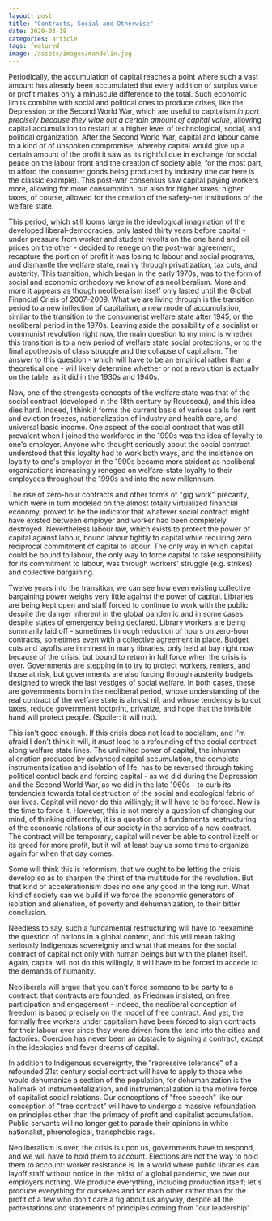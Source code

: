 ```yaml
---
layout: post
title: "Contracts, Social and Otherwise"
date: 2020-03-18
categories: article
tags: featured
image: /assets/images/mandolin.jpg
---
```


Periodically, the accumulation of capital reaches a point where such a
vast amount has already been accumulated that every addition of surplus
value or profit makes only a minuscule difference to the total. Such
economic limits combine with social and political ones to produce
crises, like the Depression or the Second World War, which are useful to
capitalism *in part precisely because they wipe out a certain amount of
capital value*, allowing capital accumulation to restart at a higher
level of technological, social, and political organization. After the
Second World War, capital and labour came to a kind of of unspoken
compromise, whereby capital would give up a certain amount of the profit
it saw as its rightful due in exchange for social peace on the labour
front and the creation of society able, for the most part, to afford the
consumer goods being produced by industry (the car here is the classic
example). This post-war consensus saw capital paying workers more,
allowing for more consumption, but also for higher taxes; higher taxes,
of course, allowed for the creation of the safety-net institutions of
the welfare state.

This period, which still looms large in the ideological imagination of
the developed liberal-democracies, only lasted thirty years before
capital - under pressure from worker and student revolts on the one hand
and oil prices on the other - decided to renege on the post-war
agreement, recapture the portion of profit it was losing to labour and
social programs, and
dismantle the welfare state, mainly through privatization, tax cuts, and
austerity. This transition, which began in the early 1970s, was to the
form of social and economic orthodoxy we know of as neoliberalism. More
and more it appears as though neoliberalism itself only lasted until the
Global Financial Crisis of 2007-2009. What we are living through is the
transition period to a new inflection of capitalism, a new mode of
accumulation, similar to the transition to the consumerist welfare state
after 1945, or the neoliberal period in the 1970s. Leaving aside the
possibility of a socialist or communist revolution right now, the main
question to my mind is whether this transition is to a new period of
welfare state social protections, or to the final apotheosis of class
struggle and the collapse of capitalism. The answer to this question -
which will have to be an empirical rather than a theoretical one - will
likely determine whether or not a revolution is actually on the table,
as it did in the 1930s and 1940s.

Now, one of the strongests concepts of the welfare state was that of the
social contract (developed in the 18th century by Rousseau), and this
idea dies hard. Indeed, I think it forms the current basis of various calls for
rent and eviction freezes, nationalization of industry and health care,
and universal basic income. One aspect of the social contract that was
still prevalent when I joined the workforce in the 1990s was the idea of
loyalty to one's employer. Anyone who thought seriously about the social
contract understood that this loyalty had to work both ways, and the
insistence on loyalty to one's employer in the 1990s became more
strident as neoliberal organizations increasingly reneged on welfare-state loyalty to their employees throughout the 1990s and into the new millennium. 

The rise of zero-hour contracts and other forms of "gig work" precarity, which were in turn modeled on the almost totally virtualized
financial economy, proved to be the indicator that whatever social
contract might have existed between employer and worker had been
completely destroyed. Nevertheless labour law, which exists to protect
the power of capital against labour, bound labour tightly to capital
while requiring zero reciprocal commitment of capital to labour. The
only way in which capital could be bound to labour, the only way to
force capital to take responsibility for its commitment to labour,  was through workers'
struggle (e.g. strikes) and collective bargaining.

Twelve years into the transition, we can see how even existing
collective bargaining power weighs very little against the power of
capital. Libraries are being kept open and staff forced to continue to
work with the public despite the danger inherent in
the global pandemic and in some cases despite states of emergency being
declared. Library workers are being summarily laid off - sometimes
through reduction of hours on zero-hour contracts, sometimes even with a
collective agreement in place. Budget cuts and layoffs are imminent in
many libraries, only held at bay right now because of the crisis, but
bound to return in full force when the crisis is over. Governments are
stepping in to try to protect workers, renters, and those at risk, but
governments are also forcing through austerity budgets designed to wreck
the last vestiges of social welfare. In both cases, these are governments born in the neoliberal period, whose understanding
of the real contract of the welfare state is almost nil, and whose
tendency is to cut taxes, reduce government footprint, privatize, and
hope that the invisible hand will protect people. (Spoiler: it will
not).

This isn't good enough. If this crisis does not lead to socialism, and
I'm afraid I don't think it will, it *must* lead to a refounding of the
social contract along welfare state lines. The unlimited power of
capital, the inhuman alienation produced by advanced capital
accumulation, the complete instrumentalization and isolation of life,
has to be reversed through taking political control back and forcing
capital - as we did during the Depression and the Second World War, as
we did in the late 1960s - to curb its tendencies towards total
destruction of the social and ecological fabric of our lives. Capital
will never do this willingly; it will have to be forced. Now is the time
to force it. However, this is not merely a question of changing our
mind, of thinking differently, it is a question of a fundamental
restructuring of the economic relations of our society in the service of
a new contract. The contract will be temporary, capital will never be
able to control itself or its greed for more profit, but it will at
least buy us some time to organize again for when that day comes.

Some will think this is reformism, that we ought to be letting the
crisis develop so as to sharpen the thirst of the multitude for the
revolution. But that kind of accelerationism does no one any good in the
long run. What kind of society can we build if we force the economic
generators of isolation and alienation, of poverty and dehumanization, to their bitter conclusion.

Needless to say, such a fundamental restructuring will have to reexamine
the question of nations in a global context, and this will mean taking
seriously Indigenous sovereignty and what that means for the social
contract of capital not only with human beings but with the planet
itself. Again, capital will not do this willingly, it will have to be
forced to accede to the demands of humanity.

Neoliberals will argue that you can't force someone to be party to a
contract: that contracts are founded, as Friedman insisted, on free
participation and engagement - indeed, the neoliberal conception of
freedom is based precisely on the model of free contract. And yet, the
formally free workers under capitalism have been forced to sign
contracts for their labour ever since they were driven from the land
into the cities and factories. Coercion has never been an obstacle to
signing a contract, except in the ideologies and fever dreams of
capital.

In addition to Indigenous sovereignty, the "repressive tolerance" of a
refounded 21st century social contract will have to apply to those who
would dehumanize a section of the population, for dehumanization is the
hallmark of instrumentalization, and instrumentalization is the motive
force of capitalist social relations. Our conceptions of "free speech"
like our conception of "free contract" will have to undergo a massive
refoundation on principles other than the primacy of profit and
capitalist accumulation. Public servants will no longer get to parade
their opinions in white nationalist, phrenological, transphobic rags. 

Neoliberalism is over, the crisis is upon us, governments have to
respond, and we will have to hold them to account. Elections are not the
way to hold them to account: worker resistance is. In a world where
public libraries can layoff staff without notice in the midst of a
global pandemic, we owe our employers nothing. We produce everything,
including production itself;
let's produce everything for ourselves and for each other rather than for
the profit of a few who don't care a fig about us anyway, despite all
the protestations and statements of principles coming from "our leadership".
